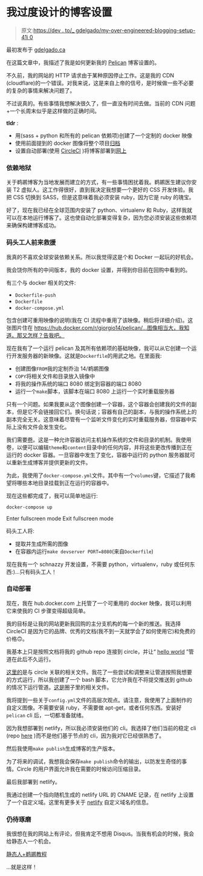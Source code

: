 # 我过度设计的博客设置

> 原文:[https://dev . to/_ gdelgado/my-over-engineered-blogging-setup-41i 0](https://dev.to/_gdelgado/my-over-engineered-blogging-setup-41i0)

最初发布于 [gdelgado.ca](https://gdelgado.ca/my-over-engineered-blogging-setup.html#title)

在这篇文章中，我描述了我是如何更新我的 [Pelican](https://blog.getpelican.com/) 博客设置的。

不久前，我的网站的 HTTP 请求由于某种原因停止工作。这是我的 CDN (cloudflare)的一个错误。对我来说，这是来自上帝的信号，是时候做一些不必要的复杂的事情来解决问题了。

不过说真的。有些事情我想解决很久了，但一直没有时间去做。当前的 CDN 问题+一个长周末似乎是这样做的正确时间。

**tldr** :

*   用(sass + python 和所有的 pelican 依赖项)创建了一个定制的 docker 映像
*   使用前面提到的 docker 图像将整个项目[归档](https://github.com/gDelgado14/personal-site/blob/master/Dockerfile#L1)
*   设置自动部署(使用 [CircleCI](https://circleci.com/) )将博客部署到[网上](https://www.netlify.com/)

### 依赖地狱

关于鹈鹕博客为当地发展而建立的方式，有一些事情困扰着我。鹈鹕医生建议你安装 T2 虚拟人。这工作得很好，直到我决定我想要一个更好的 CSS 开发体验。我把 CSS 切换到 SASS，但是这意味着我必须安装 ruby，因为它是 ruby 的瑰宝。

好了，现在我已经在全球范围内安装了 python、virtualenv 和 Ruby，这样我就可以在本地运行博客了。这也使自动化部署变得复杂，因为您必须安装这些依赖项来确保构建博客成功。

### 码头工人前来救援

我真的不喜欢全球安装依赖关系。所以我觉得这是个和 Docker 一起玩的好机会。

我会饶你所有的中间版本，我的 docker 设置，并得到你目前在回购中看到的。

有三个与 docker 相关的文件:

*   `Dockerfile-push`
*   `Dockerfile`
*   `docker-compose.yml`

包含创建可重用映像的说明(我在 CI 流程中重用了该映像。稍后将详细介绍)。这张图片住在 https://hub.docker.com/r/giorgio14/pelican/...图像相当大，我知道。那又怎样？告我吧。

现在我有了一个运行 pelican 及其所有依赖项的基础映像，我可以从它创建一个运行开发服务器的新映像。这就是`Dockerfile`的用武之地。在里面我:

*   创建图像`FROM`我的定制乔治 14/鹈鹕图像
*   `COPY`将相关文件和目录放入镜像中
*   将我的操作系统的端口 8080 绑定到容器的端口 8080
*   运行一个`make`脚本，该脚本在端口 8080 上运行一个实时重载服务器

只有一个问题。如果我要从这个图像创建一个容器，这个容器会创建我的文件的副本，但是它不会链接回它们。换句话说；容器有自己的副本，与我的操作系统上的副本完全无关。这意味着尽管有一个监听文件变化的实时重载服务器，但容器中实际上没有文件会发生变化。

我们需要[卷](https://docs.docker.com/storage/volumes/)。这是一种允许容器访问主机操作系统的文件和目录的机制。我使用卷，以便可以编辑`theme`和`content`目录中的任何内容，并将这些更改传播到正在运行的 docker 容器。一旦容器中发生了变化，容器中运行的 python 服务器就可以重新生成博客并提供更新的文件。

为此，我使用了`docker-compose.yml`文件。其中有一个`volumes`键，它描述了我希望将哪些本地目录挂载到正在运行的容器中。

现在这些都完成了，我可以简单地运行:

```
docker-compose up 
```

Enter fullscreen mode Exit fullscreen mode

码头工人将:

*   提取并生成所需的图像
*   在容器内运行`make devserver PORT=8080`(来自`Dockerfile`)

现在我有一个 schnazzy 开发设置，不需要 python，virtualenv，ruby 或任何东西:)...只有码头工人！

### 自动部署

现在，我在 hub.docker.com 上托管了一个可重用的 docker 映像，我可以利用它来使我的 CI 步骤变得超级简单。

我的目标是让我的网站更新我回购的主分支机构的每一个新的推送。我选择 CircleCI 是因为它的品牌、优秀的文档(我不到一天就学会了如何使用它)和免费的价格🙃。

我基本上只是按照文档将我的 github repo 连接到 circle，并让“ [hello world](https://circleci.com/docs/2.0/hello-world/) ”管道在此后不久运行。

[这里的](https://github.com/gDelgado14/personal-site/tree/master/.circleci)是与 circle 关联的相关文件。我花了一些尝试和调整来让管道按照我想要的方式运行，所以我创建了一个 bash 脚本，它允许我在不将提交推送到 github 的情况下运行管道。[这是](https://circleci.com/docs/2.0/examples/)圈子里的相关文件。

我将提到一些关于`config.yml`文件的高层次观点。请注意，我使用了上面制作的自定义图像。不需要安装 ruby，不需要做 apt-get，或者任何东西。安装好`pelican` cli 后，一切都准备就绪。

因为我想部署到 netlify，所以我必须安装他们的 cli。我选择了他们当前的稳定 cli (repo [here](https://github.com/netlify/netlifyctl) )而不是他们基于节点的 cli，因为我对它已经很熟悉了。

然后我使用`make publish`生成博客的生产版本。

为了将来的调试，我想我会保存`make publish`命令的输出，以防发生奇怪的事情。Circle 的用户界面允许我在需要的时候访问压缩目录。

最后我部署到 netlify。

我通过创建一个指向随机生成的 netlify URL 的 CNAME 记录，在 netlify 上设置了一个自定义域。这里有更多关于 [netlify](https://www.netlify.com/docs/custom-domains/) 自定义域名的信息。

### 仍待琢磨

我很想在我的网站上有评论，但我肯定不想用 Disqus。当我有机会的时候，我会给静态人一个机会。

[静态人+鹈鹕教程](https://snipcart.com/blog/pelican-blog-tutorial-search-comments)

...就是这样！